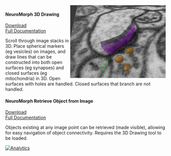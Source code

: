 <img src="annotations.png" width="300" align="right">

#### NeuroMorph 3D Drawing   
<a onmousedown="(function(i,s,o,g,r,a,m){i['GoogleAnalyticsObject']=r;i[r]=i[r]||function(){
  (i[r].q=i[r].q||[]).push(arguments)},i[r].l=1*new Date();a=s.createElement(o),
  m=s.getElementsByTagName(o)[0];a.async=1;a.src=g;m.parentNode.insertBefore(a,m)
  })(window,document,'script','https://www.google-analytics.com/analytics.js','ga');
  ga('create', 'UA-99596205-1', 'auto');
  ga('send', 'pageview');
  ga('send', 'event', 'Download', 'Download code', '3D Drawing');" href="http://raw.githubusercontent.com/NeuroMorph-EPFL/NeuroMorph/master/NeuroMorph_3D_Drawing/NeuroMorph_3D_Drawing.py">Download</a><br>
<a onmousedown="(function(i,s,o,g,r,a,m){i['GoogleAnalyticsObject']=r;i[r]=i[r]||function(){
  (i[r].q=i[r].q||[]).push(arguments)},i[r].l=1*new Date();a=s.createElement(o),
  m=s.getElementsByTagName(o)[0];a.async=1;a.src=g;m.parentNode.insertBefore(a,m)
  })(window,document,'script','https://www.google-analytics.com/analytics.js','ga');
  ga('create', 'UA-99596205-1', 'auto');
  ga('send', 'pageview');
  ga('send', 'event', 'Link', 'Link to Blender Wiki', '3D Drawing');" href="https://wiki.blender.org/index.php/Extensions:2.6/Py/Scripts/NeuroMorph/3D_Drawing">Full Documentation</a>

Scroll through image stacks in 3D. Place spherical markers (eg vesicles) on images, and draw lines that can be constructed into both open surfaces (eg synapses) and closed surfaces (eg mitochondria) in 3D. Open surfaces with holes are handled. Closed surfaces that branch are not handled.

#### NeuroMorph Retrieve Object from Image   
<a onmousedown="ga('send', 'event', 'Download', 'Download code', 'Retrieve Object from Image');" href="http://raw.githubusercontent.com/NeuroMorph-EPFL/NeuroMorph/master/NeuroMorph_3D_Drawing/NeuroMorph_Retrieve_Object_from_Image.py">Download</a><br>
<a onmousedown="ga('send', 'event', 'Link', 'Link to Blender Wiki', 'Retrieve Object from Image');" href="https://wiki.blender.org/index.php/Extensions:2.6/Py/Scripts/NeuroMorph/3D_Drawing">Full Documentation</a>

Objects existing at any image point can be retrieved (made visible), allowing for easy navigation of object connectivity. Requires the 3D Drawing tool to be loaded.

[![Analytics](https://ga-beacon.appspot.com/UA-99596205-1/NeuroMorph_3D_Drawing?pixel)](https://github.com/NeuroMorph-EPFL/NeuroMorph/tree/master/NeuroMorph_3D_Drawing)
